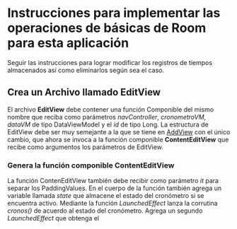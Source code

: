 # Instrucciones para implementar las operaciones de básicas de Room para esta aplicación
Seguir las instrucciones para lograr modificar los registros de tiempos almacenados así como
eliminarlos según sea el caso.


## Crea un Archivo llamado EditView

El archivo **EditView** debe contener una función Componible del mismo nombre que reciba como parámetros
_navController_, _cronometroVM_, _dataVM_ de tipo DataViewModel y el _id_ de tipo Long.
La estructura de EditView debe ser muy semejante a la que se tiene en [AddView](https://github.com/faraday58/CronoApp/blob/database_editview/app/src/main/java/com/mexiti/cronoapp/ui/views/AddView.kt)
con el único cambio, que ahora se invoca a la función componible **ContentEditView** que recibe como argumentos los parámetros
de EditView.

### Genera la función componible ContentEditView

La función ContenEditView también debe recibir como parámetro _it_ para separar los PaddingValues. En el cuerpo de la función
también agrega un variable llamada _state_ que almacene el estado del cronómetro si se encuentra activo. Mediante la función _LaunchedEffect_
lanza la corrutina _cronos()_ de acuerdo al estado del cronómetro. Agrega un segundo  _LaunchedEffect_ que obtenga el 
